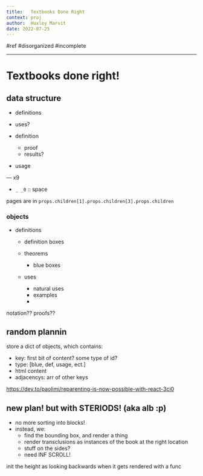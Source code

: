 ```yaml
---
title:   Textbooks Done Right
context: proj
author:  Huxley Marvit
date: 2022-07-25
---
```


#ref
#disorganized #incomplete

***

# Textbooks done right!

## data structure

- definitions
- uses?



- definition 
	- proof
	- results?
- usage

— x9

- `_ _0` :: space


pages are in `props.children[1].props.children[3].props.children`

### objects

- definitions
	- definition boxes
	- theorems
		- blue boxes
		
	- uses
		- natural uses
		- examples
		- 


notation??
proofs??

## random plannin
store a dict of objects, which contains:
- key: first bit of content? some type of id?
- type: [blue, def, usage, ect.]
- html content
- adjacencys: arr of other keys


https://dev.to/paolimi/reparenting-is-now-possible-with-react-3ci0


## new plan! but with STERIODS! (aka alb :p)
- no more sorting into blocks!
- instead, we:
	- find the bounding box, and render a thing
	- render transclusions as instances of the book at the right location
	- stuff on the sides?
	- need INF SCROLL!


init the height as looking backwards when it gets rendered with a func

















